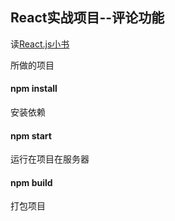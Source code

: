 ## React实战项目--评论功能

读[React.js小书](http://huziketang.mangojuice.top/books/react/lesson1)

所做的项目

#### npm install

安装依赖

#### npm start

运行在项目在服务器

#### npm build

打包项目